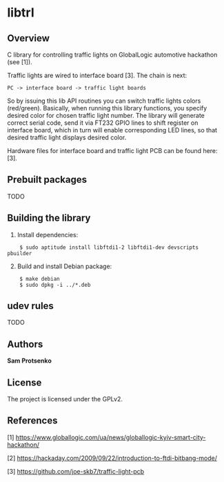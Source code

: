 # libtrl

## Overview

C library for controlling traffic lights on GlobalLogic automotive hackathon
(see [1]).

Traffic lights are wired to interface board [3]. The chain is next:

    PC -> interface board -> traffic light boards

So by issuing this lib API routines you can switch traffic lights colors
(red/green). Basically, when running this library functions, you specify
desired color for chosen traffic light number. The library will generate
correct serial code, send it via FT232 GPIO lines to shift register on
interface board, which in turn will enable corresponding LED lines, so that
desired traffic light displays desired color.

Hardware files for interface board and traffic light PCB can be found here: [3].

## Prebuilt packages

TODO

## Building the library

1. Install dependencies:

```
    $ sudo aptitude install libftdi1-2 libftdi1-dev devscripts pbuilder
```

2. Build and install Debian package:

```
    $ make debian
    $ sudo dpkg -i ../*.deb
```

## udev rules

TODO

## Authors

**Sam Protsenko**

## License

The project is licensed under the GPLv2.

## References

[1] https://www.globallogic.com/ua/news/globallogic-kyiv-smart-city-hackathon/

[2] https://hackaday.com/2009/09/22/introduction-to-ftdi-bitbang-mode/

[3] https://github.com/joe-skb7/traffic-light-pcb
